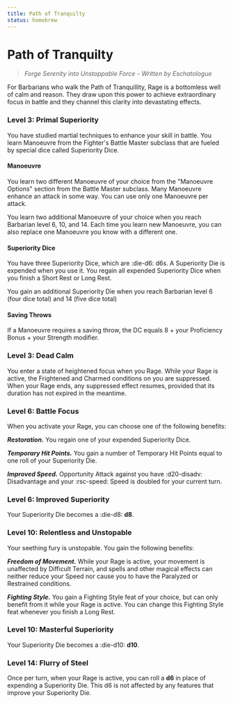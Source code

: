 ```yaml
---
title: Path of Tranquilty
status: homebrew
---
```


# Path of Tranquilty

> *Forge Serenity into Unstoppable Force - Written by Eschatologue*

For Barbarians who walk the Path of Tranquillity, Rage is a bottomless well of calm and reason. They draw upon this power to achieve extraordinary focus in battle and they channel this clarity into devastating effects.

### Level 3: Primal Superiority

You have studied martial techniques to enhance your skill in battle. You learn Manoeuvre from the Fighter's Battle Master subclass that are fueled by special dice called Superiority Dice.

#### Manoeuvre

You learn two different Manoeuvre of your choice from the "Manoeuvre Options" section from the Battle Master subclass. Many Manoeuvre enhance an attack in some way. You can use only one Manoeuvre per attack.

You learn two additional Manoeuvre of your choice when you reach Barbarian level 6, 10, and 14. Each time you learn new Manoeuvre, you can also replace one Manoeuvre you know with a different one.

#### Superiority Dice

You have three Superiority Dice, which are :die-d6: d6s. A Superiority Die is expended when you use it. You regain all expended Superiority Dice when you finish a Short Rest or Long Rest.

You gain an additional Superiority Die when you reach Barbarian level 6 (four dice total) and 14 (five dice total)

#### Saving Throws

If a Manoeuvre requires a saving throw, the DC equals 8 + your Proficiency Bonus + your Strength modifier.

### Level 3: Dead Calm

You enter a state of heightened focus when you Rage. While your Rage is active, the Frightened and Charmed conditions on you are suppressed. When your Rage ends, any suppressed effect resumes, provided that its duration has not expired in the meantime.

### Level 6: Battle Focus

When you activate your Rage, you can choose one of the following benefits:

***Restoration.*** You regain one of your expended Superiority Dice.
  
***Temporary Hit Points.*** You gain a number of Temporary Hit Points equal to one roll of your Superiority Die.
 
***Improved Speed.*** Opportunity Attack against you have :d20-disadv: Disadvantage and your :rsc-speed: Speed is doubled for your current turn.

### Level 6: Improved Superiority

Your Superiority Die becomes a :die-d8: **d8**.

### Level 10: Relentless and Unstopable

Your seething fury is unstopable. You gain the following benefits:

***Freedom of Movement.*** While your Rage is active, your movement is unaffected by Difficult Terrain, and spells and other magical effects can neither reduce your Speed nor cause you to have the Paralyzed or Restrained conditions.

***Fighting Style.*** You gain a Fighting Style feat of your choice, but can only benefit from it while your Rage is active. You can change this Fighting Style feat whenever you finish a Long Rest.

### Level 10: Masterful Superiority

Your Superiority Die becomes a :die-d10: **d10**.

### Level 14: Flurry of Steel

Once per turn, when your Rage is active, you can roll a **d6** in place of expending a Superiority Die. This d6 is not affected by any features that improve your Superiority Die.
